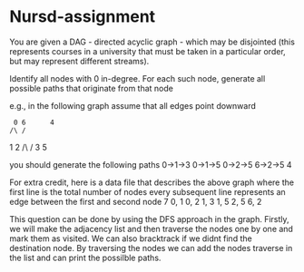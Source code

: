 # Nursd-assignment

You are given a DAG - directed acyclic graph - which may be disjointed (this represents courses in a university that must be taken in a particular order, but may represent different streams).

Identify all nodes with 0 in-degree.
For each such node, generate all possible paths that originate from that node

e.g., in the following graph assume that all edges point downward

     0 6      4
    /\ /
   1  2
  /\ /
 3  5

you should generate the following paths
0->1->3
0->1->5 
0->2->5
6->2->5
4

For extra credit, here is a data file that describes the above graph where 
the first line is the total number of nodes 
every subsequent line represents an edge between the first and second node
7 
0, 1
0, 2
1, 3
1, 5
2, 5
6, 2


This question can be done by using the DFS approach in the graph. Firstly, we will make the adjacency list and then traverse the nodes one by one and mark them as visited. We can also bracktrack if we didnt find the destination node. By traversing the nodes we can add the nodes traverse in the list and can print the possilble paths.
